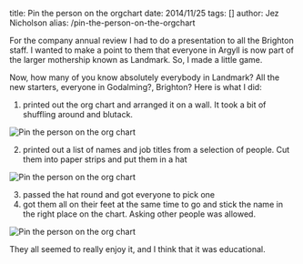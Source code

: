 title: Pin the person on the orgchart
date: 2014/11/25
tags: []
author: Jez Nicholson
alias: /pin-the-person-on-the-orgchart

​For the company annual review I had to do a presentation to all the Brighton staff. I wanted to make a point to them that everyone in Argyll is now part of the larger mothership known as Landmark. So, I made a little game.

Now, how many of you know absolutely everybody in Landmark? All the new starters, everyone in Godalming?, Brighton? Here is what I did:

1. printed out the org chart and arranged it on a wall. It took a bit of shuffling around and blutack.

<img src="https://farm8.staticflickr.com/7544/15689489758_3865eb3d15_z.jpg" alt="Pin the person on the org chart"/>​

2. printed out a list of names and job titles from a selection of people. Cut them into paper strips and put them in a hat​

<img src="https://farm9.staticflickr.com/8588/15875012371_0120697ca5_n.jpg" alt="Pin the person on the org chart"/>

3. passed the hat round and got everyone to pick one
4. got them all on their feet at the same time to go and stick the name in the right place on the chart. Asking other people was allowed.

<img src="https://farm9.staticflickr.com/8655/15257347593_a5fecc800f_z.jpg" alt="Pin the person on the org chart"/>

They all seemed to really enjoy it, and I think that it was educational.